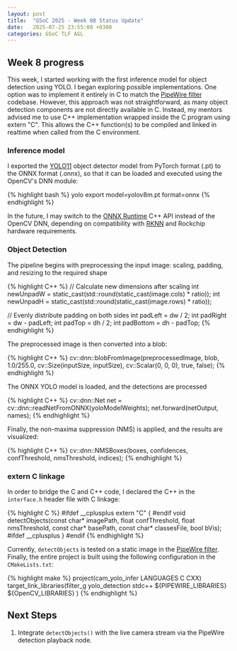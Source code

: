 ```yaml
---
layout: post
title:  "GSoC 2025 - Week 08 Status Update"
date:   2025-07-25 23:55:00 +0300
categories: GSoC TLF AGL 
---
```


## Week 8 progress

This week, I started working with the first inference model for object detection using YOLO. I began exploring possible
implementations. One option was to implement it entirely in C to match the [PipeWire filter][1] codebase. However, this
approach was not straightforward, as many object detection components are not directly available in C. 
Instead, my mentors advised me to use C++ implementation wrapped inside the C program using extern "C". This allows the 
C++ function(s) to be compiled and linked in realtime when called from the C environment.

### Inference model

I exported the [YOLO11][2] object detector model from PyTorch format (.pt) to the ONNX format (.onnx), so that it can
be loaded and executed using the OpenCV's DNN module:

{% highlight bash %}
yolo export model=yolov8m.pt format=onnx
{% endhighlight %}

In the future, I may switch to the [ONNX Runtime][3] C++ API instead of the OpenCV DNN, depending on compatibility with
[RKNN][4] and Rockchip hardware requirements.

### Object Detection

The pipeline begins with preprocessing the input image: scaling, padding, and resizing to the required shape

{% highlight C++ %}
// Calculate new dimensions after scaling
int newUnpadW = static_cast<int>(std::round(static_cast<float>(image.cols) * ratio));
int newUnpadH = static_cast<int>(std::round(static_cast<float>(image.rows) * ratio));

// Evenly distribute padding on both sides
int padLeft = dw / 2;
int padRight = dw - padLeft;
int padTop = dh / 2;
int padBottom = dh - padTop;
{% endhighlight %}

The preprocessed image is then converted into a blob:

{% highlight C++ %}
cv::dnn::blobFromImage(preprocessedImage, blob, 1.0/255.0, cv::Size(inputSize, inputSize),
cv::Scalar(0, 0, 0), true, false);
{% endhighlight %}

The ONNX YOLO model is loaded, and the detections are processed

{% highlight C++ %}
cv::dnn::Net net = cv::dnn::readNetFromONNX(yoloModelWeights);
net.forward(netOutput, names);
{% endhighlight %}

Finally, the non-maxima suppression (NMS) is applied, and the results are visualized:

{% highlight C++ %}
cv::dnn::NMSBoxes(boxes, confidences, confThreshold, nmsThreshold, indices);
{% endhighlight %}

### extern C linkage

In order to bridge the C and C++ code, I declared the C++ in the `interface.h` header file with C linkage:

{% highlight C %}
#ifdef __cplusplus
extern "C" {
#endif
    void detectObjects(const char* imagePath, 
                       float confThreshold, float nmsThreshold,
                       const char* basePath, const char* classesFile, bool bVis);
#ifdef __cplusplus
}
#endif
{% endhighlight %}


Currently, `detectObjects` is tested on a static image in the [PipeWire filter][1]. Finally, the entire project is built 
using the following configuration in the `CMakeLists.txt`:

{% highlight make %}
project(cam_yolo_infer LANGUAGES C CXX)
target_link_libraries(filter_g
    yolo_detection
    stdc++
    ${PIPEWIRE_LIBRARIES}
    ${OpenCV_LIBRARIES}
    )
{% endhighlight %}

## Next Steps
1. Integrate `detectObjects()` with the live camera stream via the PipeWire detection playback node.

[1]: https://aelkenawy.github.io/gsoc/tlf/agl/2025/06/27/gsoc-2025-w4su.html
[2]: https://docs.ultralytics.com/models/yolo11/
[3]: https://github.com/microsoft/onnxruntime
[4]: https://github.com/ultralytics/ultralytics/blob/main/docs/en/integrations/rockchip-rknn.md